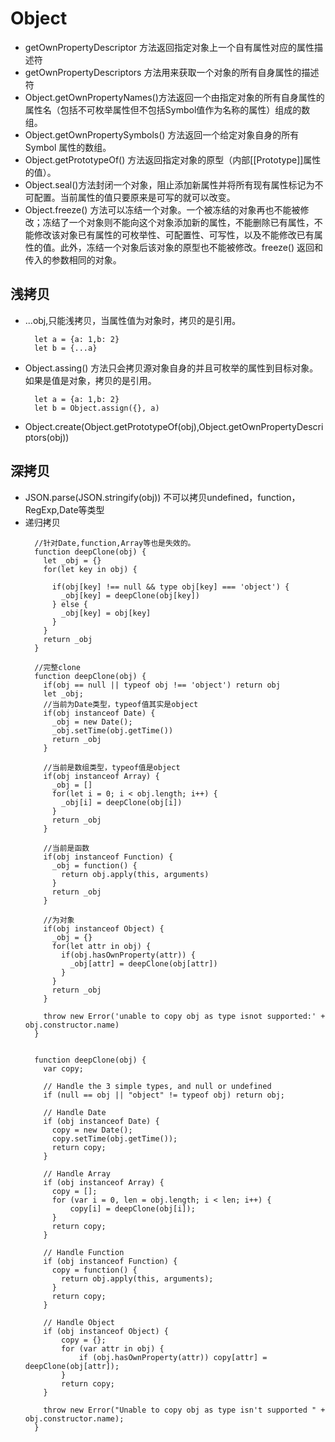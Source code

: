 # Object
  - getOwnPropertyDescriptor 方法返回指定对象上一个自有属性对应的属性描述符
  - getOwnPropertyDescriptors 方法用来获取一个对象的所有自身属性的描述符
  - Object.getOwnPropertyNames()方法返回一个由指定对象的所有自身属性的属性名（包括不可枚举属性但不包括Symbol值作为名称的属性）组成的数组。
  - Object.getOwnPropertySymbols() 方法返回一个给定对象自身的所有 Symbol 属性的数组。
  - Object.getPrototypeOf() 方法返回指定对象的原型（内部[[Prototype]]属性的值）。
  - Object.seal()方法封闭一个对象，阻止添加新属性并将所有现有属性标记为不可配置。当前属性的值只要原来是可写的就可以改变。
  - Object.freeze() 方法可以冻结一个对象。一个被冻结的对象再也不能被修改；冻结了一个对象则不能向这个对象添加新的属性，不能删除已有属性，不能修改该对象已有属性的可枚举性、可配置性、可写性，以及不能修改已有属性的值。此外，冻结一个对象后该对象的原型也不能被修改。freeze() 返回和传入的参数相同的对象。
## 浅拷贝
- ...obj,只能浅拷贝，当属性值为对象时，拷贝的是引用。
  ```
    let a = {a: 1,b: 2}
    let b = {...a}
  ```
- Object.assing() 方法只会拷贝源对象自身的并且可枚举的属性到目标对象。如果是值是对象，拷贝的是引用。
  ```
    let a = {a: 1,b: 2}
    let b = Object.assign({}, a)
  ```
- Object.create(Object.getPrototypeOf(obj),Object.getOwnPropertyDescriptors(obj))

## 深拷贝
- JSON.parse(JSON.stringify(obj)) 不可以拷贝undefined，function，RegExp,Date等类型
- 递归拷贝
  ```
    //针对Date,function,Array等也是失效的。
    function deepClone(obj) {
      let _obj = {}
      for(let key in obj) {

        if(obj[key] !== null && type obj[key] === 'object') {
          _obj[key] = deepClone(obj[key])
        } else {
          _obj[key] = obj[key]
        }
      }
      return _obj
    }
  ```
  ```
    //完整clone
    function deepClone(obj) {
      if(obj == null || typeof obj !== 'object') return obj
      let _obj;
      //当前为Date类型，typeof值其实是object
      if(obj instanceof Date) {
        _obj = new Date();
        _obj.setTime(obj.getTime())
        return _obj
      }

      //当前是数组类型，typeof值是object
      if(obj instanceof Array) {
        _obj = []
        for(let i = 0; i < obj.length; i++) {
          _obj[i] = deepClone(obj[i])
        }
        return _obj
      }

      //当前是函数
      if(obj instanceof Function) {
        _obj = function() {
          return obj.apply(this, arguments)
        }
        return _obj
      }

      //为对象
      if(obj instanceof Object) {
        _obj = {}
        for(let attr in obj) {
          if(obj.hasOwnProperty(attr)) {
            _obj[attr] = deepClone(obj[attr])
          }
        }
        return _obj
      }

      throw new Error('unable to copy obj as type isnot supported:' + obj.constructor.name)
    }


    function deepClone(obj) {
      var copy;

      // Handle the 3 simple types, and null or undefined
      if (null == obj || "object" != typeof obj) return obj;

      // Handle Date
      if (obj instanceof Date) {
        copy = new Date();
        copy.setTime(obj.getTime());
        return copy;
      }

      // Handle Array
      if (obj instanceof Array) {
        copy = [];
        for (var i = 0, len = obj.length; i < len; i++) {
            copy[i] = deepClone(obj[i]);
        }
        return copy;
      }

      // Handle Function
      if (obj instanceof Function) {
        copy = function() {
          return obj.apply(this, arguments);
        }
        return copy;
      }

      // Handle Object
      if (obj instanceof Object) {
          copy = {};
          for (var attr in obj) {
              if (obj.hasOwnProperty(attr)) copy[attr] = deepClone(obj[attr]);
          }
          return copy;
      }

      throw new Error("Unable to copy obj as type isn't supported " + obj.constructor.name);
    }
  ```